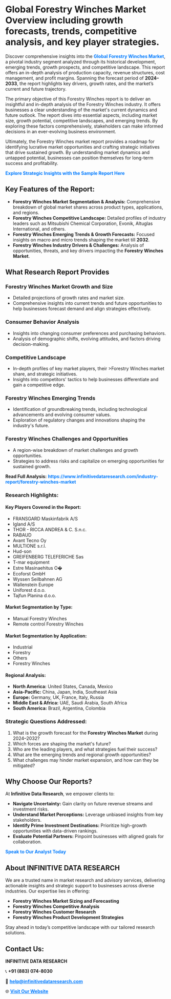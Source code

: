 <h1>Global Forestry Winches Market Overview including growth forecasts, trends, competitive analysis, and key player strategies.</h1>
<p>
Discover comprehensive insights into the 
<a href="https://www.infinitivedataresearch.com/industry-report/forestry-winches-market" rel="dofollow" style="color: #007BFF; text-decoration: none;"><strong>Global Forestry Winches Market</strong></a>, a pivotal industry segment analyzed through its historical development, emerging trends, growth prospects, and competitive landscape. This report offers an in-depth analysis of production capacity, revenue structures, cost management, and profit margins. Spanning the forecast period of <strong>2024–2033</strong>, the report highlights key drivers, growth rates, and the market’s current and future trajectory.
</p>
<p>
The primary objective of this Forestry Winches report is to deliver an insightful and in-depth analysis of the Forestry Winches industry. It offers businesses a clear understanding of the market's current dynamics and future outlook. The report dives into essential aspects, including market size, growth potential, competitive landscapes, and emerging trends. By exploring these factors comprehensively, stakeholders can make informed decisions in an ever-evolving business environment.
</p>
<p>
Ultimately, the Forestry Winches market report provides a roadmap for identifying lucrative market opportunities and crafting strategic initiatives that drive sustained growth. By understanding market dynamics and untapped potential, businesses can position themselves for long-term success and profitability.
</p>
<p>
<a href="https://www.infinitivedataresearch.com/request-sample/reportId=111836" style="color: #007BFF; text-decoration: none;"><strong>Explore Strategic Insights with the Sample Report Here</strong></a>
</p>

<h2>Key Features of the Report:</h2>
<ul>
<li><strong>Forestry Winches Market Segmentation & Analysis:</strong> Comprehensive breakdown of global market shares across product types, applications, and regions.</li>
<li><strong>Forestry Winches Competitive Landscape:</strong> Detailed profiles of industry leaders such as Mitsubishi Chemical Corporation, Evonik, Altuglas International, and others.</li>
<li><strong>Forestry Winches Emerging Trends & Growth Forecasts:</strong> Focused insights on macro and micro trends shaping the market till <strong>2032</strong>.</li>
<li><strong>Forestry Winches Industry Drivers & Challenges:</strong> Analysis of opportunities, threats, and key drivers impacting the <strong>Forestry Winches Market</strong>.</li>
</ul>

<h2>What Research Report Provides</h2>
<h3>Forestry Winches Market Growth and Size</h3>
<ul>
<li>Detailed projections of growth rates and market size.</li>
<li>Comprehensive insights into current trends and future opportunities to help businesses forecast demand and align strategies effectively.</li>
</ul>

<h3>Consumer Behavior Analysis</h3>
<ul>
<li>Insights into changing consumer preferences and purchasing behaviors.</li>
<li>Analysis of demographic shifts, evolving attitudes, and factors driving decision-making.</li>
</ul>

<h3>Competitive Landscape</h3>
<ul>
<li>In-depth profiles of key market players, their >Forestry Winches market share, and strategic initiatives.</li>
<li>Insights into competitors' tactics to help businesses differentiate and gain a competitive edge.</li>
</ul>

<h3>Forestry Winches Emerging Trends</h3>
<ul>
<li>Identification of groundbreaking trends, including technological advancements and evolving consumer values.</li>
<li>Exploration of regulatory changes and innovations shaping the industry's future.</li>
</ul>

<h3>Forestry Winches Challenges and Opportunities</h3>
<ul>
<li>A region-wise breakdown of market challenges and growth opportunities.</li>
<li>Strategies to address risks and capitalize on emerging opportunities for sustained growth.</li>
</ul>
<p><strong>Read Full Analysis:</strong> <a href="https://www.infinitivedataresearch.com/industry-report/forestry-winches-market" rel="dofollow" style="color: #007BFF; text-decoration: none;"><strong>https://www.infinitivedataresearch.com/industry-report/forestry-winches-market</strong></a></p>
<h3>Research Highlights:</h3>
<h4>Key Players Covered in the Report:</h4>
<ul><li>FRANSGARD Maskinfabrik A/S</li><li>Igland A/S</li><li>THOR - RICCA ANDREA &amp; C. S.n.c.</li><li>RABAUD</li><li>Avant Tecno Oy</li><li>MULTIONE s.r.l.</li><li>Hud-son</li><li>GREIFENBERG TELEFERICHE Sas</li><li>T-mar equipment</li><li>Estre Masinaehitus O�</li><li>Ecoforst GmbH</li><li>Wyssen Seilbahnen AG</li><li>Wallenstein Europe</li><li>Uniforest d.o.o.</li><li>Tajfun Planina d.o.o.</li></ul>
<h4>Market Segmentation by Type:</h4>
<ul><li>Manual Forestry Winches</li><li>Remote control Forestry Winches</li></ul>
<h4>Market Segmentation by Application:</h4>
<ul><li>Industrial</li><li>Forestry</li><li>Others</li><li>Forestry Winches</li></ul>

<h4>Regional Analysis:</h4>
<ul>
<li><strong>North America:</strong> United States, Canada, Mexico</li>
<li><strong>Asia-Pacific:</strong> China, Japan, India, Southeast Asia</li>
<li><strong>Europe:</strong> Germany, UK, France, Italy, Russia</li>
<li><strong>Middle East & Africa:</strong> UAE, Saudi Arabia, South Africa</li>
<li><strong>South America:</strong> Brazil, Argentina, Colombia</li>
</ul>

<h3>Strategic Questions Addressed:</h3>
<ol>
<li>What is the growth forecast for the <strong>Forestry Winches Market</strong> during 2024–2032?</li>
<li>Which forces are shaping the market's future?</li>
<li>Who are the leading players, and what strategies fuel their success?</li>
<li>What are the emerging trends and regional growth opportunities?</li>
<li>What challenges may hinder market expansion, and how can they be mitigated?</li>
</ol>

<h2>Why Choose Our Reports?</h2>
<p>At <strong>Infinitive Data Research</strong>, we empower clients to:</p>
<ul>
<li><strong>Navigate Uncertainty:</strong> Gain clarity on future revenue streams and investment risks.</li>
<li><strong>Understand Market Perceptions:</strong> Leverage unbiased insights from key stakeholders.</li>
<li><strong>Identify Prime Investment Destinations:</strong> Prioritize high-growth opportunities with data-driven rankings.</li>
<li><strong>Evaluate Potential Partners:</strong> Pinpoint businesses with aligned goals for collaboration.</li>
</ul>
<p><a href="https://www.infinitivedataresearch.com/industry-report/forestry-winches-market" rel="dofollow" style="color: #007BFF; text-decoration: none;"><strong>Speak to Our Analyst Today</strong></a></p>

<h2>About INFINITIVE DATA RESEARCH</h2>
<p>We are a trusted name in market research and advisory services, delivering actionable insights and strategic support to businesses across diverse industries. Our expertise lies in offering:</p>
<ul>
<li><strong>Forestry Winches Market Sizing and Forecasting</strong></li>
<li><strong>Forestry Winches Competitive Analysis</strong></li>
<li><strong>Forestry Winches Customer Research</strong></li>
<li><strong>Forestry Winches Product Development Strategies</strong></li>
</ul>
<p>Stay ahead in today’s competitive landscape with our tailored research solutions.</p>

<h2>Contact Us:</h2>
<p><strong>INFINITIVE DATA RESEARCH</strong></p>
<p>📞 <strong>+91 (883) 074-8030</strong></p>
<p>📧 <strong><a href="mailto:help@infinitivedataresearch.com" style="color: #007BFF;">help@infinitivedataresearch.com</a></strong></p>
<p>🌐 <strong><a href="https://www.infinitivedataresearch.com" rel="dofollow" style="color: #007BFF;">Visit Our Website</a></strong></p>